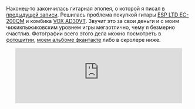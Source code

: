 Наконец-то закончилась гитарная эпопея, о которой я писал в <a href="/blog/98.html">предыдущей записи</a>. Решилась проблема покупкой гитары <a href="http://www.espguitars.ru/ltd_ec-200qm.html">ESP LTD EC-200QM</a> и комбика <a href="http://www.voxamps.co.uk/valvetronix/ad15-30-50-100vt.asp">VOX AD30VT</a>. Звучит это за свои деньги и с моим чижикпыжиковским уровнем игры мегаотлично, чему я безмерно счастлив. Фотографии всего этого дела можно посмотреть в <a href="http://photoshit.smirnoff.sumy.ua/guitar/">фотошитии</a>, <a href="http://vkontakte.ru/photos.php?act=album&id=20377749">моем альбоме фкантакте</a> либо в скролере ниже. <center><iframe scrolling="no" frameborder="0" style="width:90%;" src="http://photoshit.smirnoff.sumy.ua/scroll/guitar"></iframe></center>